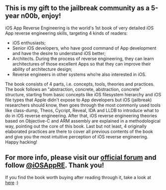 This is my gift to the jailbreak community as a 5-year n00b, enjoy!
---
iOS App Reverse Engineering is the world's 1st book of very detailed iOS App reverse engineering skills, targeting 4 kinds of readers:
* iOS enthusiasts;
* Senior iOS developers, who have good command of App development and have the desire to understand iOS better;
* Architects. During the process of reverse engineering, they can learn architectures of those excellent Apps so that they can improve their ability of architecture design;
* Reverse engineers in other systems who’re also interested in iOS.


The book consists of 4 parts, i.e. concepts, tools, theories and practices. The book follows an "abstraction, concrete, abstraction, concrete" structure, starting from basic concepts like iOS filesystem hierarchy and iOS file types that Apple didn't expose to App developers but iOS (jailbreak) researchers should know, then goes through the most commonly used tools like class-dump, Theos, Cycript, Reveal, IDA and LLDB to introduce what to do in iOS reverse engineering. After that, iOS reverse engineering theories based on Objective-C and ARM assembly are explained in a methodological way, pointing out the core of this book. Last but not least, 4 originally elaborated practices are there to cover all previous contents of the book and give you the most intuitive perception of iOS reverse engineering. Happy hacking!

For more info, please visit our [official forum](http://bbs.iosre.com) and follow [@iOSAppRE](http://twitter.com/iOSAppRE). Thank you!
---
If you find the book worth buying after reading through it, take a look at [here](https://www.lulu.com/author/revenue.php) :)
